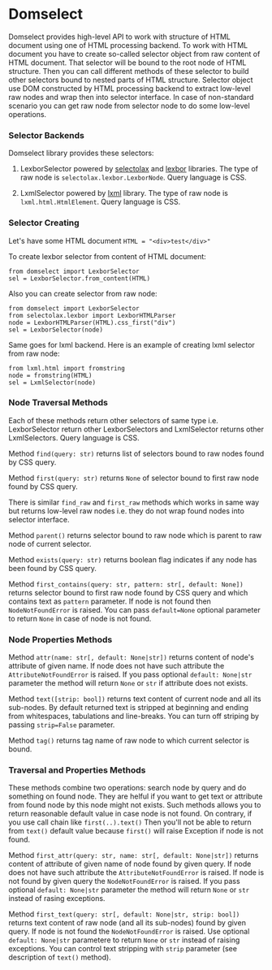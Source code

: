 # Domselect

Domselect provides high-level API to work with structure of HTML document using one of HTML processing backend.
To work with HTML document you have to create so-called selector object from raw content of HTML document.
That selector will be bound to the root node of HTML structure. Then you can call different methods of these selector
to build other selectors bound to nested parts of HTML structure. Selector object use DOM constructed by HTML processing
backend to extract low-level raw nodes and wrap then into selector interface. In case of non-standard scenario you can
get raw node from selector node to do some low-level operations.

### Selector Backends

Domselect library provides these selectors:

1. LexborSelector powered by [selectolax](https://github.com/rushter/selectolax)
    and [lexbor](https://github.com/lexbor/lexbor) libraries. The type of raw node is `selectolax.lexbor.LexborNode`.
    Query language is CSS.

2. LxmlSelector powered by [lxml](https://github.com/lxml/lxml) library. The type of raw node is `lxml.html.HtmlElement`.
    Query language is CSS.

### Selector Creating

Let's have some HTML document `HTML = "<div>test</div>"`

To create lexbor selector from content of HTML document:

```
from domselect import LexborSelector
sel = LexborSelector.from_content(HTML)
```

Also you can create selector from raw node:

```
from domselect import LexborSelector
from selectolax.lexbor import LexborHTMLParser
node = LexborHTMLParser(HTML).css_first("div")
sel = LexborSelector(node)
```

Same goes for lxml backend. Here is an example of creating lxml selector from raw node:

```
from lxml.html import fromstring
node = fromstring(HTML)
sel = LxmlSelector(node)
```

### Node Traversal Methods

Each of these methods return other selectors of same type i.e. LexborSelector return
other LexborSelectors and LxmlSelector returns other LxmlSelectors. Query language is CSS.

Method `find(query: str)` returns list of selectors bound to raw nodes found by CSS query.

Method `first(query: str)` returns `None` of selector bound to first raw node found by CSS query.

There is similar `find_raw` and `first_raw` methods which works in same way but returns low-level raw nodes
i.e. they do not wrap found nodes into selector interface.

Method `parent()` returns selector bound to raw node which is parent to raw node of current selector.

Method `exists(query: str)` returns boolean flag indicates if any node has been found by CSS query.

Method `first_contains(query: str, pattern: str[, default: None])` returns selector bound to first raw node
found by CSS query and which contains text as `pattern` parameter. If node is not found then
`NodeNotFoundError` is raised. You can pass `default=None` optional parameter to return `None` in case
of node is not found.


### Node Properties Methods

Method `attr(name: str[, default: None|str])` returns content of node's attribute of given name.
If node does not have such attribute the `AttributeNotFoundError` is raised. If you pass optional
`default: None|str` parameter the method will return `None` or `str` if attribute does not exists.

Method `text([strip: bool])` returns text content of current node and all its sub-nodes. By default
returned text is stripped at beginning and ending from whitespaces, tabulations and line-breaks. You
can turn off striping by passing `strip=False` parameter.

Method `tag()` returns tag name of raw node to which current selector is bound.

### Traversal and Properties Methods

These methods combine two operations: search node by query and do something on found node. They are helful
if you want to get text or attribute from found node by this node might not exists. Such methods allows you
to return reasonable default value in case node is not found. On contrary, if you use call chain like `first(..).text()`
Then you'll not be able to return from `text()` default value because `first()` will raise Exception if node is not found.

Method `first_attr(query: str, name: str[, default: None|str])` returns content of attribute of given name of node
found by given query.  If node does not have such attribute the `AttributeNotFoundError` is raised.
If node is not found by given query the `NodeNotFoundError` is raised. If you pass optional
`default: None|str` parameter the method will return `None` or `str` instead of rasing exceptions.

Method `first_text(query: str[, default: None|str, strip: bool])` returns text content of raw node (and all its
sub-nodes) found by given query. If node is not found the `NodeNotFoundError` is raised. Use optional `default: None|str`
parametere to return `None` or `str` instead of raising exceptions. You can control text stripping with `strip`
parameter (see description of `text()` method).
